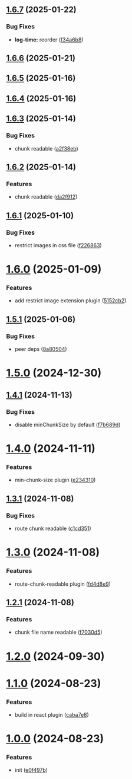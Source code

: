 ## [1.6.7](https://github.com/hemengke1997/vite-config-preset/compare/v1.6.6...v1.6.7) (2025-01-22)


### Bug Fixes

* **log-time:** reorder ([f34a6b8](https://github.com/hemengke1997/vite-config-preset/commit/f34a6b85c73f95d84d07c4f938f62dd2aaa9987b))



## [1.6.6](https://github.com/hemengke1997/vite-config-preset/compare/v1.6.5...v1.6.6) (2025-01-21)



## [1.6.5](https://github.com/hemengke1997/vite-config-preset/compare/v1.6.4...v1.6.5) (2025-01-16)



## [1.6.4](https://github.com/hemengke1997/vite-config-preset/compare/v1.6.3...v1.6.4) (2025-01-16)



## [1.6.3](https://github.com/hemengke1997/vite-config-preset/compare/v1.6.2...v1.6.3) (2025-01-14)


### Bug Fixes

* chunk readable ([a2f38eb](https://github.com/hemengke1997/vite-config-preset/commit/a2f38ebc3ca55c7c5757ef511169fb9d485ce042))



## [1.6.2](https://github.com/hemengke1997/vite-config-preset/compare/v1.6.1...v1.6.2) (2025-01-14)


### Features

* chunk readable ([da2f912](https://github.com/hemengke1997/vite-config-preset/commit/da2f912f038aa756ee626a0c2e95f9b953f6538e))



## [1.6.1](https://github.com/hemengke1997/vite-config-preset/compare/v1.6.0...v1.6.1) (2025-01-10)


### Bug Fixes

* restrict images in css file ([f226863](https://github.com/hemengke1997/vite-config-preset/commit/f226863faa90ea8bb10ec3c0838f152db556e82a))



# [1.6.0](https://github.com/hemengke1997/vite-config-preset/compare/v1.5.1...v1.6.0) (2025-01-09)


### Features

* add restrict image extension plugin ([5152cb2](https://github.com/hemengke1997/vite-config-preset/commit/5152cb27966a539474d8559f152f1db9cebd4a58))



## [1.5.1](https://github.com/hemengke1997/vite-config-preset/compare/v1.5.0...v1.5.1) (2025-01-06)


### Bug Fixes

* peer deps ([8a80504](https://github.com/hemengke1997/vite-config-preset/commit/8a805044cea744da22b0171476a45419c212a5bb))



# [1.5.0](https://github.com/hemengke1997/vite-config-preset/compare/v1.4.1...v1.5.0) (2024-12-30)



## [1.4.1](https://github.com/hemengke1997/vite-config-preset/compare/v1.4.0...v1.4.1) (2024-11-13)


### Bug Fixes

* disable minChunkSize by default ([f7b689d](https://github.com/hemengke1997/vite-config-preset/commit/f7b689d8e53bf344bd25902522b69ce6f4ce3db3))



# [1.4.0](https://github.com/hemengke1997/vite-config-preset/compare/v1.3.1...v1.4.0) (2024-11-11)


### Features

* min-chunk-size plugin ([e234310](https://github.com/hemengke1997/vite-config-preset/commit/e234310893d186c95cb0f4adefba3fdf05e9f252))



## [1.3.1](https://github.com/hemengke1997/vite-config-preset/compare/v1.3.0...v1.3.1) (2024-11-08)


### Bug Fixes

* route chunk readable ([c1cd351](https://github.com/hemengke1997/vite-config-preset/commit/c1cd35166991cf610c20d3b6799d17d14e666dcb))



# [1.3.0](https://github.com/hemengke1997/vite-config-preset/compare/v1.2.1...v1.3.0) (2024-11-08)


### Features

* route-chunk-readable plugin ([fd4d8e9](https://github.com/hemengke1997/vite-config-preset/commit/fd4d8e9e55fb393098effc0512341d1d62359720))



## [1.2.1](https://github.com/hemengke1997/vite-config-preset/compare/v1.2.0...v1.2.1) (2024-11-08)


### Features

* chunk file name readable ([f7030d5](https://github.com/hemengke1997/vite-config-preset/commit/f7030d5c93029f48e4e0a1922724965b9def1e4d))



# [1.2.0](https://github.com/hemengke1997/vite-config-preset/compare/v1.1.0...v1.2.0) (2024-09-30)



# [1.1.0](https://github.com/hemengke1997/vite-config-preset/compare/v1.0.0...v1.1.0) (2024-08-23)


### Features

* build in react plugin ([caba7e8](https://github.com/hemengke1997/vite-config-preset/commit/caba7e87374635580108ff485abb106977cfe721))



# [1.0.0](https://github.com/hemengke1997/vite-config-preset/compare/e0f497b0877410f306c8814e1c3ec12b58f6f20e...v1.0.0) (2024-08-23)


### Features

* init ([e0f497b](https://github.com/hemengke1997/vite-config-preset/commit/e0f497b0877410f306c8814e1c3ec12b58f6f20e))



